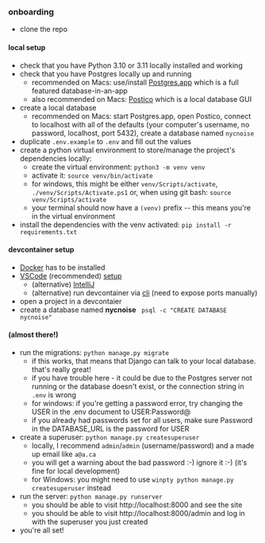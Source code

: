 ### onboarding

- clone the repo
#### local setup
- check that you have Python 3.10 or 3.11 locally installed and working
- check that you have Postgres locally up and running
  - recommended on Macs: use/install [Postgres.app](https://postgresapp.com/) which is a full featured database-in-an-app
  - also recommended on Macs: [Postico](https://eggerapps.at/postico2/) which is a local database GUI
- create a local database
  - recommended on Macs: start Postgres.app, open Postico, connect to localhost with all of the defaults (your computer's username, no password, localhost, port 5432), create a database named `nycnoise`
- duplicate `.env.example` to `.env` and fill out the values
- create a python virtual environment to store/manage the project's dependencies locally:
  - create the virtual environment: `python3 -m venv venv`
  - activate it: `source venv/bin/activate`
  - for windows, this might be either `venv/Scripts/activate`, `./venv/Scripts/Activate.ps1` or, when using git bash: `source venv/Scripts/activate`
  - your terminal should now have a `(venv)` prefix -- this means you're in the virtual environment
- install the dependencies with the venv activated: `pip install -r requirements.txt`
#### devcontainer setup
- [Docker](https://www.docker.com/products/docker-desktop/) has to be installed 
- [VSCode](https://code.visualstudio.com/Download) (recommended) [setup](https://code.visualstudio.com/docs/devcontainers/containers#_installation)
  - (alternative) [IntelliJ](https://www.jetbrains.com/help/idea/connect-to-devcontainer.html) 
  - (alternative) run devcontainer via [cli](https://code.visualstudio.com/docs/devcontainers/devcontainer-cli#_development-containers) (need to expose ports manually)
- open a project in a devcontaier
- create a database named **nycnoise** ` psql -c "CREATE DATABASE nycnoise"`


#### (almost there!)
- run the migrations: `python manage.py migrate`
  - if this works, that means that Django can talk to your local database. that's really great!
  - if you have trouble here - it could be due to the Postgres server not running or the database doesn't exist, or the connection string in `.env` is wrong
  - for windows: if you're getting a password error, try changing the USER in the .env document to USER:Password@
  - if you already had passwords set for all users, make sure Password in the DATABASE_URL is the password for USER
- create a superuser: `python manage.py createsuperuser`
  - locally, I recommend `admin`/`admin` (username/password) and a made up email like `a@a.ca`
  - you will get a warning about the bad password :-) ignore it :-) (it's fine for local development)
  - for Windows: you might need to use `winpty python manage.py createsuperuser` instead
- run the server: `python manage.py runserver`
  - you should be able to visit http://localhost:8000 and see the site
  - you should be able to visit http://localhost:8000/admin and log in with the superuser you just created
- you're all set!
